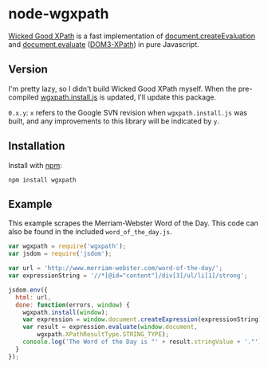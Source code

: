 node-wgxpath
============

[Wicked Good XPath](http://code.google.com/p/wicked-good-xpath/) is a fast implementation of [document.createEvaluation](https://developer.mozilla.org/en-US/docs/DOM/document.createExpression) and [document.evaluate](https://developer.mozilla.org/en-US/docs/DOM/document.evaluate) ([DOM3-XPath](http://www.w3.org/TR/2004/NOTE-DOM-Level-3-XPath-20040226/DOM3-XPath.html)) in pure Javascript.

Version
------

I'm pretty lazy, so I didn't build Wicked Good XPath myself. When the pre-compiled [wgxpath.install.js](http://code.google.com/p/wicked-good-xpath/downloads/detail?name=wgxpath.install.js) is updated, I'll update this package.

`0.x.y`: `x` refers to the Google SVN revision when `wgxpath.install.js` was built, and any improvements to this library will be indicated by `y`.

Installation
------------

Install with [npm](http://npmjs.org/):

    npm install wgxpath

Example
-------

This example scrapes the Merriam-Webster Word of the Day. This code can also be found in the included `word_of_the_day.js`.

```javascript
var wgxpath = require('wgxpath');
var jsdom = require('jsdom');

var url = 'http://www.merriam-webster.com/word-of-the-day/';
var expressionString = '//*[@id="content"]/div[3]/ul/li[1]/strong';

jsdom.env({
  html: url,
  done: function(errors, window) {
    wgxpath.install(window);
    var expression = window.document.createExpression(expressionString);
    var result = expression.evaluate(window.document,
        wgxpath.XPathResultType.STRING_TYPE);
    console.log('The Word of the Day is "' + result.stringValue + '."');
  }
});
```

